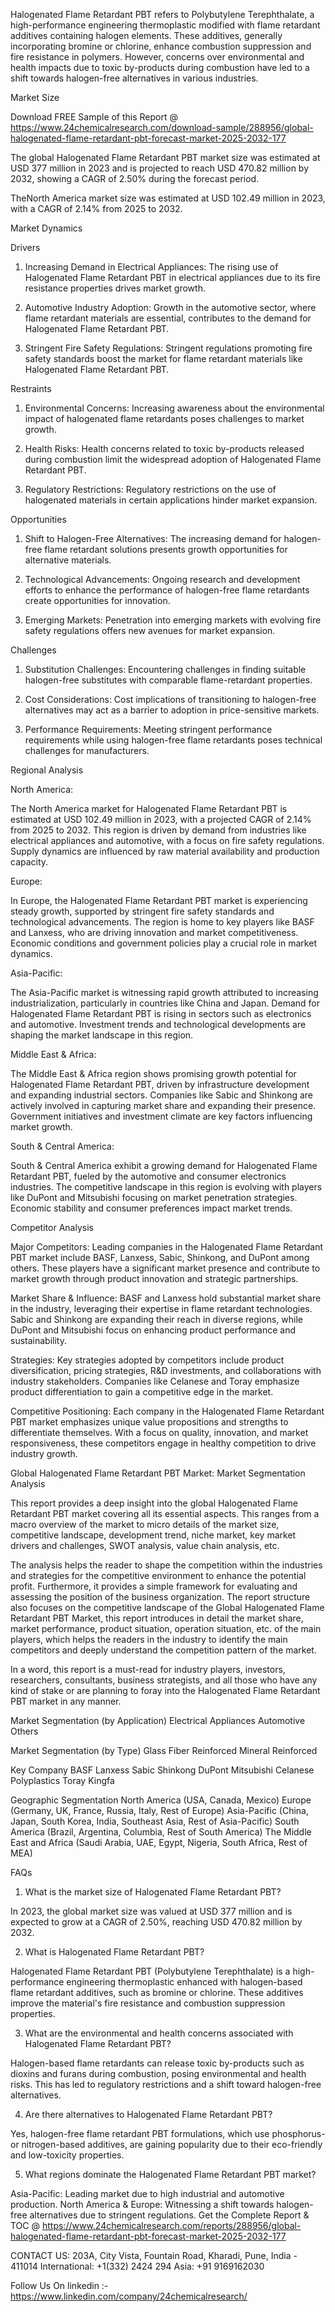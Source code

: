 Halogenated Flame Retardant PBT refers to Polybutylene Terephthalate, a high-performance engineering thermoplastic modified with flame retardant additives containing halogen elements. These additives, generally incorporating bromine or chlorine, enhance combustion suppression and fire resistance in polymers. However, concerns over environmental and health impacts due to toxic by-products during combustion have led to a shift towards halogen-free alternatives in various industries.

Market Size

Download FREE Sample of this Report @ https://www.24chemicalresearch.com/download-sample/288956/global-halogenated-flame-retardant-pbt-forecast-market-2025-2032-177

The global Halogenated Flame Retardant PBT market size was estimated at USD 377 million in 2023 and is projected to reach USD 470.82 million by 2032, showing a CAGR of 2.50% during the forecast period.

TheNorth America market size was estimated at USD 102.49 million in 2023, with a CAGR of 2.14% from 2025 to 2032.

Market Dynamics

Drivers

1. Increasing Demand in Electrical Appliances: The rising use of Halogenated Flame Retardant PBT in electrical appliances due to its fire resistance properties drives market growth.

2. Automotive Industry Adoption: Growth in the automotive sector, where flame retardant materials are essential, contributes to the demand for Halogenated Flame Retardant PBT.

3. Stringent Fire Safety Regulations: Stringent regulations promoting fire safety standards boost the market for flame retardant materials like Halogenated Flame Retardant PBT.

Restraints

1. Environmental Concerns: Increasing awareness about the environmental impact of halogenated flame retardants poses challenges to market growth.

2. Health Risks: Health concerns related to toxic by-products released during combustion limit the widespread adoption of Halogenated Flame Retardant PBT.

3. Regulatory Restrictions: Regulatory restrictions on the use of halogenated materials in certain applications hinder market expansion.

Opportunities

1. Shift to Halogen-Free Alternatives: The increasing demand for halogen-free flame retardant solutions presents growth opportunities for alternative materials.

2. Technological Advancements: Ongoing research and development efforts to enhance the performance of halogen-free flame retardants create opportunities for innovation.

3. Emerging Markets: Penetration into emerging markets with evolving fire safety regulations offers new avenues for market expansion.

Challenges

1. Substitution Challenges: Encountering challenges in finding suitable halogen-free substitutes with comparable flame-retardant properties.

2. Cost Considerations: Cost implications of transitioning to halogen-free alternatives may act as a barrier to adoption in price-sensitive markets.

3. Performance Requirements: Meeting stringent performance requirements while using halogen-free flame retardants poses technical challenges for manufacturers.

Regional Analysis

North America:

The North America market for Halogenated Flame Retardant PBT is estimated at USD 102.49 million in 2023, with a projected CAGR of 2.14% from 2025 to 2032. This region is driven by demand from industries like electrical appliances and automotive, with a focus on fire safety regulations. Supply dynamics are influenced by raw material availability and production capacity.

Europe:

In Europe, the Halogenated Flame Retardant PBT market is experiencing steady growth, supported by stringent fire safety standards and technological advancements. The region is home to key players like BASF and Lanxess, who are driving innovation and market competitiveness. Economic conditions and government policies play a crucial role in market dynamics.

Asia-Pacific:

The Asia-Pacific market is witnessing rapid growth attributed to increasing industrialization, particularly in countries like China and Japan. Demand for Halogenated Flame Retardant PBT is rising in sectors such as electronics and automotive. Investment trends and technological developments are shaping the market landscape in this region.

Middle East & Africa:

The Middle East & Africa region shows promising growth potential for Halogenated Flame Retardant PBT, driven by infrastructure development and expanding industrial sectors. Companies like Sabic and Shinkong are actively involved in capturing market share and expanding their presence. Government initiatives and investment climate are key factors influencing market growth.

South & Central America:

South & Central America exhibit a growing demand for Halogenated Flame Retardant PBT, fueled by the automotive and consumer electronics industries. The competitive landscape in this region is evolving with players like DuPont and Mitsubishi focusing on market penetration strategies. Economic stability and consumer preferences impact market trends.

Competitor Analysis

Major Competitors: Leading companies in the Halogenated Flame Retardant PBT market include BASF, Lanxess, Sabic, Shinkong, and DuPont among others. These players have a significant market presence and contribute to market growth through product innovation and strategic partnerships.

Market Share & Influence: BASF and Lanxess hold substantial market share in the industry, leveraging their expertise in flame retardant technologies. Sabic and Shinkong are expanding their reach in diverse regions, while DuPont and Mitsubishi focus on enhancing product performance and sustainability.

Strategies: Key strategies adopted by competitors include product diversification, pricing strategies, R&D investments, and collaborations with industry stakeholders. Companies like Celanese and Toray emphasize product differentiation to gain a competitive edge in the market.

Competitive Positioning: Each company in the Halogenated Flame Retardant PBT market emphasizes unique value propositions and strengths to differentiate themselves. With a focus on quality, innovation, and market responsiveness, these competitors engage in healthy competition to drive industry growth.

Global Halogenated Flame Retardant PBT Market: Market Segmentation Analysis

This report provides a deep insight into the global Halogenated Flame Retardant PBT market covering all its essential aspects. This ranges from a macro overview of the market to micro details of the market size, competitive landscape, development trend, niche market, key market drivers and challenges, SWOT analysis, value chain analysis, etc.

The analysis helps the reader to shape the competition within the industries and strategies for the competitive environment to enhance the potential profit. Furthermore, it provides a simple framework for evaluating and assessing the position of the business organization. The report structure also focuses on the competitive landscape of the Global Halogenated Flame Retardant PBT Market, this report introduces in detail the market share, market performance, product situation, operation situation, etc. of the main players, which helps the readers in the industry to identify the main competitors and deeply understand the competition pattern of the market.

In a word, this report is a must-read for industry players, investors, researchers, consultants, business strategists, and all those who have any kind of stake or are planning to foray into the Halogenated Flame Retardant PBT market in any manner.

Market Segmentation (by Application)
Electrical Appliances
Automotive
Others

Market Segmentation (by Type)
Glass Fiber Reinforced
Mineral Reinforced

Key Company
BASF
Lanxess
Sabic
Shinkong
DuPont
Mitsubishi
Celanese
Polyplastics
Toray
Kingfa

Geographic Segmentation
North America (USA, Canada, Mexico)
Europe (Germany, UK, France, Russia, Italy, Rest of Europe)
Asia-Pacific (China, Japan, South Korea, India, Southeast Asia, Rest of Asia-Pacific)
South America (Brazil, Argentina, Columbia, Rest of South America)
The Middle East and Africa (Saudi Arabia, UAE, Egypt, Nigeria, South Africa, Rest of MEA)

FAQs

1. What is the market size of Halogenated Flame Retardant PBT?

In 2023, the global market size was valued at USD 377 million and is expected to grow at a CAGR of 2.50%, reaching USD 470.82 million by 2032.

2. What is Halogenated Flame Retardant PBT?

Halogenated Flame Retardant PBT (Polybutylene Terephthalate) is a high-performance engineering thermoplastic enhanced with halogen-based flame retardant additives, such as bromine or chlorine. These additives improve the material's fire resistance and combustion suppression properties.

3. What are the environmental and health concerns associated with Halogenated Flame Retardant PBT?

Halogen-based flame retardants can release toxic by-products such as dioxins and furans during combustion, posing environmental and health risks. This has led to regulatory restrictions and a shift toward halogen-free alternatives.

4. Are there alternatives to Halogenated Flame Retardant PBT?

Yes, halogen-free flame retardant PBT formulations, which use phosphorus- or nitrogen-based additives, are gaining popularity due to their eco-friendly and low-toxicity properties.

5. What regions dominate the Halogenated Flame Retardant PBT market?

Asia-Pacific: Leading market due to high industrial and automotive production.
North America & Europe: Witnessing a shift towards halogen-free alternatives due to stringent regulations.
Get the Complete Report & TOC @ https://www.24chemicalresearch.com/reports/288956/global-halogenated-flame-retardant-pbt-forecast-market-2025-2032-177

CONTACT US:
203A, City Vista, Fountain Road, Kharadi, Pune, India - 411014
International: +1(332) 2424 294
Asia: +91 9169162030

Follow Us On linkedin :- https://www.linkedin.com/company/24chemicalresearch/
